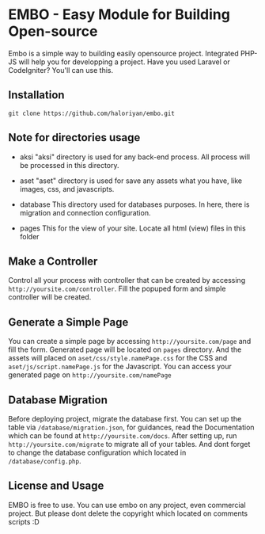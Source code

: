 # EMBO - Easy Module for Building Open-source
Embo is a simple way to building easily opensource project. Integrated PHP-JS will help you for developping a project. Have you used Laravel or CodeIgniter? You'll can use this.

## Installation
```
git clone https://github.com/haloriyan/embo.git
```

## Note for directories usage
* aksi
"aksi" directory is used for any back-end process. All process will be processed in this directory.

* aset
"aset" directory is used for save any assets what you have, like images, css, and javascripts.

* database
This directory used for databases purposes. In here, there is migration and connection configuration.

* pages
This for the view of your site. Locate all html (view) files in this folder

## Make a Controller
Control all your process with controller that can be created by accessing `http://yoursite.com/controller`. Fill the popuped form and simple controller will be created.

## Generate a Simple Page
You can create a simple page by accessing `http://yoursite.com/page` and fill the form. Generated page will be located on `pages` directory. And the assets will placed on `aset/css/style.namePage.css` for the CSS and `aset/js/script.namePage.js` for the Javascript. You can access your generated page on `http://yoursite.com/namePage`

## Database Migration
Before deploying project, migrate the database first. You can set up the table via `/database/migration.json`, for guidances, read the Documentation which can be found at `http://yoursite.com/docs`. After setting up, run `http://yoursite.com/migrate` to migrate all of your tables. And dont forget to change the database configuration which located in `/database/config.php`.

## License and Usage
EMBO is free to use. You can use embo on any project, even commercial project. But please dont delete the copyright which located on comments scripts :D